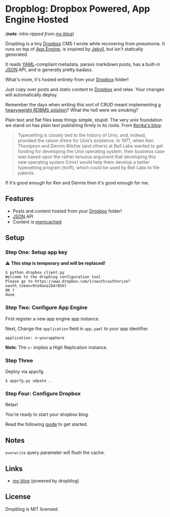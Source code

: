 Dropblog: Dropbox Powered, App Engine Hosted
============================================

*(**note**: intro ripped from [my blog](http://mvv.io/posts/1))*

Dropblog is a tiny [Dropbox][dropbox] CMS I wrote while recovering from pneumonia. 
It runs on top of [App Engine][appengine], is inspired by [Jekyll][jekyll], 
but isn't statically generated.

It reads [YAML](http://yaml.org)-compliant metadata, parses markdown posts, 
has a built-in [JSON](http://json.org) API, and is generally pretty badass.


What's more, it's hosted entirely from your [Dropbox][dropbox] folder! 

Just copy over posts and static content to [Dropbox][dropbox] and relax. 
Your changes will automatically deploy.

Remember the days when writing this sort of CRUD meant implementing [a heavyweight 
RDBMS solution](http://wordpress.com)?  What the hell were we smoking?

Plain text and flat files keep things simple, stupid.  The very unix foundation
we stand on has plain text publishing firmly in its roots. From [Kerika's 
blog](http://blog.kerika.com/?p=197):

> Typesetting is closely tied to the history of Unix, and, indeed, provided 
> the raison d’etre for Unix’s existence.  In 1971, when Ken Thompson and 
> Dennis Ritchie (and others) at Bell Labs wanted to get funding for developing 
> the Unix operating system, their business case was based upon the rather 
> tenuous argument that developing this new operating system (Unix) would help 
> them develop a better typesetting program (troff), which could be used by 
> Bell Labs to file patents.

If it's good enough for Ken and Dennis then it's good enough for me.

Features
--------
- Posts and content hosted from your [Dropbox][dropbox] folder!
- [JSON][json] API
- Content is [memcached][memcached]

Setup
-----

### Step One: Setup app key

:warning: **This step is temporary and will be replaced!** 

    $ python dropbox_client.py
    Welcome to the dropblog configuration tool
    Please go to https://www.dropbox.com/1/oauth/authorize?oauth_token=9te9aoa2b4r85kl
    OK ?
    done

### Step Two: Configure App Engine

First register a new app engine app instance.

Next, Change the `application` field in `app.yaml` to your app identifier.

    application: s~yourapphere

**Note**: The `s~` implies a High Replication instance.

### Step Three

Deploy via appcfg

    $ appcfg.py udpate .

### Step Four: Configure Dropbox

Relax!

You're ready to start your dropbox blog.

Read the following [guide](guide_goes_here) to get started.

Notes
-----

`overwrite` query parameter will flush the cache.

Links
-----
- [my blog](http://mvv.io) (powered by dropblog)

[appengine]: https://appengine.google.com/
[memcached]: http://memcached.org/
[dropbox]: http://db.tt/iEMAoeTW
[json]: http://json.org
[jekyll]: http://jekyllrb.com/

License
-------
Dropblog is MIT licensed.

